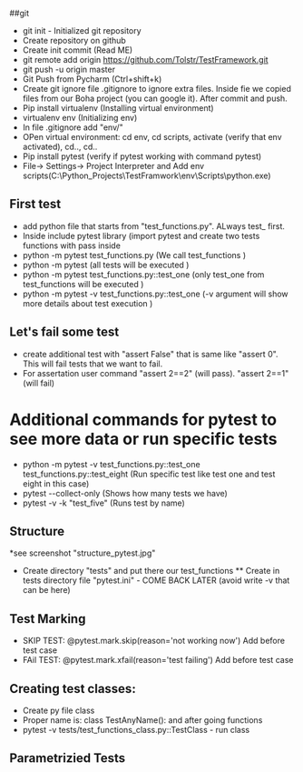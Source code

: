 
##git 
* git init - Initialized git repository
* Create repository on github
* Create init commit (Read ME)
* git remote add origin https://github.com/Tolstr/TestFramework.git
* git push -u origin master
* Git Push from Pycharm (Ctrl+shift+k)
* Create git ignore file .gitignore to ignore extra files. Inside fie we copied files from our Boha project (you can google it). After commit and push.
* Pip install virtualenv (Installing virtual environment)
* virtualenv env (Initializing env)
* In file .gitignore add "env/" 
* OPen virtual environment: cd env, cd scripts, activate (verify that env activated), cd.., cd..
* Pip install pytest (verify if pytest working with command pytest)
* File-> Settings-> Project Interpreter and Add env scripts(C:\Python_Projects\TestFramwork\env\Scripts\python.exe)
## First test
* add python file that starts from "test_functions.py". ALways test_ first.
* Inside include pytest library (import pytest and create two tests functions with pass inside
* python -m  pytest test_functions.py (We call test_functions )
* python -m  pytest  (all tests will be executed )
* python -m  pytest test_functions.py::test_one (only test_one  from test_functions  will be executed )
* python -m  pytest -v test_functions.py::test_one (-v argument will show more details about test execution )
## Let's fail some test
* create additional test with "assert False" that is same like "assert 0". This will fail tests that we want to fail.
* For assertation user command "assert 2==2" (will pass). "assert 2==1" (will fail)
# Additional commands for pytest to see more data or run specific tests
* python -m  pytest -v test_functions.py::test_one test_functions.py::test_eight (Run specific test like test one and test eight in this case)
* pytest --collect-only (Shows how many tests we have)
* pytest -v -k "test_five" (Runs test by name)
## Structure
*see screenshot "structure_pytest.jpg"
* Create directory "tests" and put there our test_functions 
** Create in tests directory file "pytest.ini" - COME BACK LATER (avoid write -v that can be here)
## Test Marking 
* SKIP TEST: @pytest.mark.skip(reason='not working now')   Add before test case 
* FAil TEST: @pytest.mark.xfail(reason='test failing')      Add  before test case
## Creating test classes:
* Create py file class
* Proper name is: class TestAnyName(): and after going functions
* pytest -v tests/test_functions_class.py::TestClass  - run class 

## Parametrizied Tests


